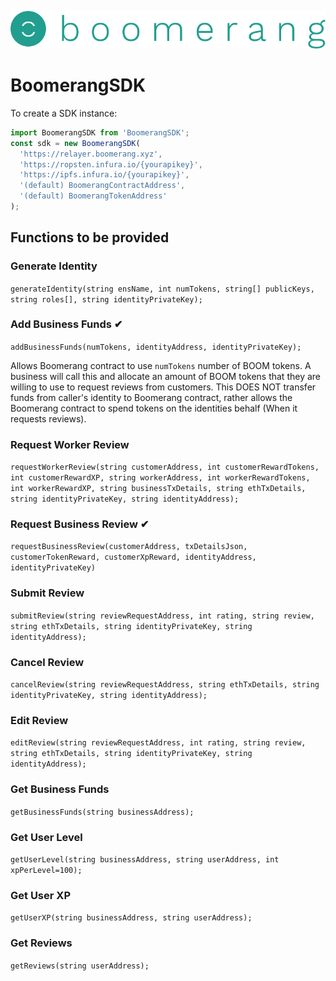 ![alt text](https://github.com/BoomerangProject/boomerang-wiki/blob/master/images/logo.png "Boomerang Logo")
# BoomerangSDK
To create a SDK instance:

```js
import BoomerangSDK from 'BoomerangSDK';
const sdk = new BoomerangSDK(
  'https://relayer.boomerang.xyz',
  'https://ropsten.infura.io/{yourapikey}',
  'https://ipfs.infura.io/{yourapikey}',
  '(default) BoomerangContractAddress',
  '(default) BoomerangTokenAddress'
);
```

## Functions to be provided
### Generate Identity
`generateIdentity(string ensName, int numTokens, string[] publicKeys, string roles[], string identityPrivateKey);`

### Add Business Funds ✔
`addBusinessFunds(numTokens, identityAddress, identityPrivateKey);`

Allows Boomerang contract to use `numTokens` number of BOOM tokens. A business will call this and allocate an amount of BOOM tokens that they are willing to use to request reviews from customers. This DOES NOT transfer funds from caller's identity to Boomerang contract, rather allows the Boomerang contract to spend tokens on the identities behalf (When it requests reviews).

### Request Worker Review
`requestWorkerReview(string customerAddress, int customerRewardTokens, int customerRewardXP, string workerAddress, int workerRewardTokens, int workerRewardXP, string businessTxDetails, string ethTxDetails, string identityPrivateKey, string identityAddress);`

### Request Business Review ✔
`requestBusinessReview(customerAddress, txDetailsJson, customerTokenReward, customerXpReward, identityAddress, identityPrivateKey)`

### Submit Review
`submitReview(string reviewRequestAddress, int rating, string review, string ethTxDetails, string identityPrivateKey, string identityAddress);`

### Cancel Review
`cancelReview(string reviewRequestAddress, string ethTxDetails, string identityPrivateKey, string identityAddress);`

### Edit Review
`editReview(string reviewRequestAddress, int rating, string review, string ethTxDetails, string identityPrivateKey, string identityAddress);`

### Get Business Funds
`getBusinessFunds(string businessAddress);`

### Get User Level
`getUserLevel(string businessAddress, string userAddress, int xpPerLevel=100);`

### Get User XP
`getUserXP(string businessAddress, string userAddress);`

### Get Reviews
`getReviews(string userAddress);`
